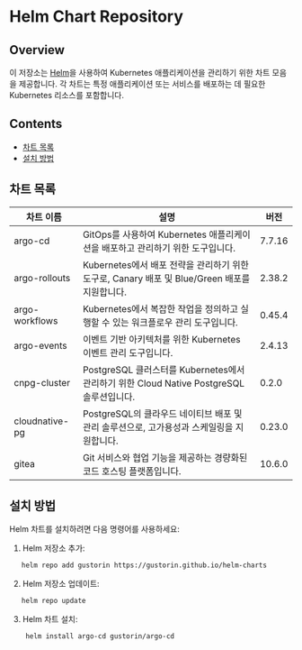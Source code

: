 # Helm Chart Repository

## Overview

이 저장소는 [Helm](https://helm.sh/)을 사용하여 Kubernetes 애플리케이션을 관리하기 위한 차트 모음을 제공합니다. 각 차트는 특정 애플리케이션 또는 서비스를 배포하는 데 필요한 Kubernetes 리소스를 포함합니다.

## Contents

- [차트 목록](#차트-목록)
- [설치 방법](#설치-방법)

## 차트 목록

| 차트 이름         | 설명                       | 버전    |
|------------------|--------------------------|--------|
| argo-cd          | GitOps를 사용하여 Kubernetes 애플리케이션을 배포하고 관리하기 위한 도구입니다. | 7.7.16  |
| argo-rollouts    | Kubernetes에서 배포 전략을 관리하기 위한 도구로, Canary 배포 및 Blue/Green 배포를 지원합니다. | 2.38.2 |
| argo-workflows   | Kubernetes에서 복잡한 작업을 정의하고 실행할 수 있는 워크플로우 관리 도구입니다. | 0.45.4  |
| argo-events      | 이벤트 기반 아키텍처를 위한 Kubernetes 이벤트 관리 도구입니다. | 2.4.13  |
| cnpg-cluster     | PostgreSQL 클러스터를 Kubernetes에서 관리하기 위한 Cloud Native PostgreSQL 솔루션입니다. | 0.2.0  |
| cloudnative-pg   | PostgreSQL의 클라우드 네이티브 배포 및 관리 솔루션으로, 고가용성과 스케일링을 지원합니다. | 0.23.0  |
| gitea            | Git 서비스와 협업 기능을 제공하는 경량화된 코드 호스팅 플랫폼입니다.        | 10.6.0 |

## 설치 방법

Helm 차트를 설치하려면 다음 명령어를 사용하세요:

1. Helm 저장소 추가:

```bash
   helm repo add gustorin https://gustorin.github.io/helm-charts
```

2. Helm 저장소 업데이트:

```bash
   helm repo update
```

3. Helm 차트 설치:

```bash
    helm install argo-cd gustorin/argo-cd
```
